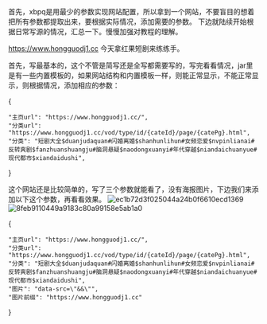 首先，xbpq是用最少的参数实现网站配置，所以拿到一个网站，不要盲目的想着把所有参数都提取出来，要根据实际情况，添加需要的参数。
下边就陆续开始根据日常写源的情况，汇总一下。慢慢加强对教程的理解。

https://www.hongguodj1.cc  今天拿红果短剧来练练手。

首先，写最基本的，这个不管是简写还是全写都需要写的，写完看看情况，jar里是有一些内置模板的，如果网站结构和内置模板一样，则能正常显示，不能正常显示，则根据情况，添加相应的参数：

{

    "主页url": "https://www.hongguodj1.cc/",
    "分类url": "https://www.hongguodj1.cc/vod/type/id/{cateId}/page/{catePg}.html",	
    "分类": "短剧大全$duanjudaquan#闪婚离婚$shanhunlihun#女频恋爱$nvpinlianai#反转爽剧$fanzhuanshuangju#脑洞悬疑$naodongxuanyi#年代穿越$niandaichuanyue#现代都市$xiandaidushi",
  }

这个网站还是比较简单的，写了三个参数就能看了，没有海报图片，下边我们来添加以下这个参数，再看看效果。
![ec1b72d3f025044a24b0f6610ecd1369](https://github.com/user-attachments/assets/f4086243-36c5-4899-ab48-d33390cdb5d2)    ![8feb9110449a9183c80a99158e5ab1a0](https://github.com/user-attachments/assets/a6e2d855-875e-4d26-b5e9-75b56171c34f)

{

    "主页url": "https://www.hongguodj1.cc/",
    "分类url": "https://www.hongguodj1.cc/vod/type/id/{cateId}/page/{catePg}.html",	
    "分类": "短剧大全$duanjudaquan#闪婚离婚$shanhunlihun#女频恋爱$nvpinlianai#反转爽剧$fanzhuanshuangju#脑洞悬疑$naodongxuanyi#年代穿越$niandaichuanyue#现代都市$xiandaidushi",
    "图片": "data-src=\"&&\"",
    "图片前缀": "https://www.hongguodj1.cc"
    
  }
